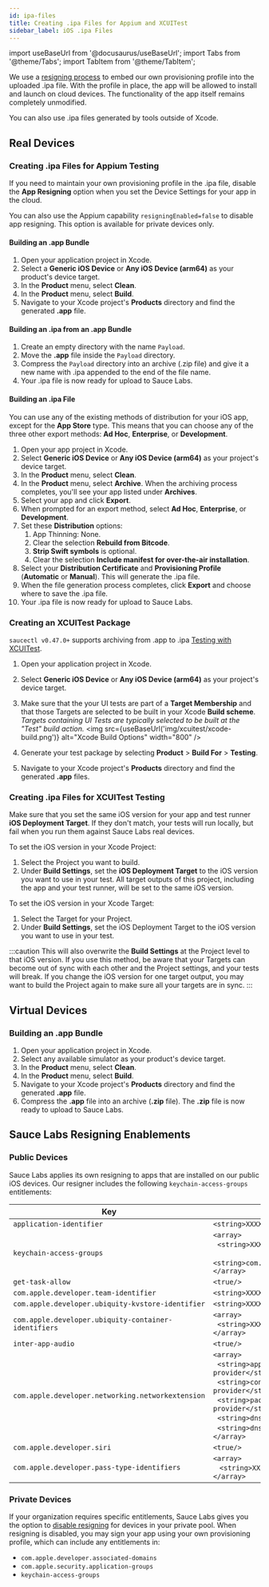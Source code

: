```yaml
---
id: ipa-files
title: Creating .ipa Files for Appium and XCUITest
sidebar_label: iOS .ipa Files
---
```


import useBaseUrl from '@docusaurus/useBaseUrl';
import Tabs from '@theme/Tabs';
import TabItem from '@theme/TabItem';

We use a [resigning process](#sauce-resigning-enablements) to embed our own provisioning profile into the uploaded .ipa file. With the profile in place, the app will be allowed to install and launch on cloud devices. The functionality of the app itself remains completely unmodified.

You can also use .ipa files generated by tools outside of Xcode.

## Real Devices

### Creating .ipa Files for Appium Testing

If you need to maintain your own provisioning profile in the .ipa file, disable the **App Resigning** option when you set the Device Settings for your app in the cloud.

You can also use the Appium capability `resigningEnabled=false` to disable app resigning. This option is available for private devices only.

#### Building an .app Bundle
1. Open your application project in Xcode.
2. Select a **Generic iOS Device** or **Any iOS Device (arm64)** as your product's device target.
3. In the **Product** menu, select **Clean**.
4. In the **Product** menu, select **Build**.
5. Navigate to your Xcode project's **Products** directory and find the generated **.app** file.

#### Building an .ipa from an .app Bundle
1. Create an empty directory with the name `Payload`.
2. Move the **.app** file inside the `Payload` directory.
3. Compress the `Payload` directory into an archive (.zip file) and give it a new name with .ipa appended to the end of the file name.
4. Your .ipa file is now ready for upload to Sauce Labs.

#### Building an .ipa File
You can use any of the existing methods of distribution for your iOS app, except for the **App Store** type. This means that you can choose any of the three other export methods: **Ad Hoc**, **Enterprise**, or **Development**.

1. Open your app project in Xcode.
2. Select **Generic iOS Device** or **Any iOS Device (arm64)** as your project's device target.
3. In the **Product** menu, select **Clean**.
4. In the **Product** menu, select **Archive**. When the archiving process completes, you'll see your app listed under **Archives**.
5. Select your app and click **Export**.
6. When prompted for an export method, select **Ad Hoc**, **Enterprise**, or **Development**.
7. Set these **Distribution** options:
    1. App Thinning: None.
    2. Clear the selection **Rebuild from Bitcode**.
    3. **Strip Swift symbols** is optional.
    4. Clear the selection **Include manifest for over-the-air installation**.
8. Select your **Distribution Certificate** and **Provisioning Profile** (**Automatic** or **Manual**). This will generate the .ipa file.
9. When the file generation process completes, click **Export** and choose where to save the .ipa file.
10. Your .ipa file is now ready for upload to Sauce Labs.


### Creating an XCUITest Package

`saucectl v0.47.0+` supports archiving from .app to .ipa [Testing with XCUITest](/mobile-apps/automated-testing/espresso-xcuitest).

1. Open your application project in Xcode.
2. Select **Generic iOS Device** or **Any iOS Device (arm64)** as your project's device target.
3. Make sure that the your UI tests are part of a **Target Membership** and that those Targets are selected to be built in your Xcode **Build scheme**. _Targets containing UI Tests are typically selected to be built at the "Test" build action._
<img src={useBaseUrl('img/xcuitest/xcode-build.png')} alt="Xcode Build Options" width="800" />

4. Generate your test package by selecting **Product** > **Build For** > **Testing**.
5. Navigate to your Xcode project's **Products** directory and find the generated **.app** files.


### Creating .ipa Files for XCUITest Testing

Make sure that you set the same iOS version for your app and test runner **iOS Deployment Target**. If they don't match, your tests will run locally, but fail when you run them against Sauce Labs real devices.

To set the iOS version in your Xcode Project:
1. Select the Project you want to build.
2. Under **Build Settings**, set the **iOS Deployment Target** to the iOS version you want to use in your test. All target outputs of this project, including the app and your test runner, will be set to the same iOS version.

To set the iOS version in your Xcode Target:
1. Select the Target for your Project.
2. Under **Build Settings**, set the iOS Deployment Target to the iOS version you want to use in your test.

:::caution
This will also overwrite the **Build Settings** at the Project level to that iOS version. If you use this method, be aware that your Targets can become out of sync with each other and the Project settings, and your tests will break. If you change the iOS version for one target output, you may want to build the Project again to make sure all your targets are in sync.
:::

## Virtual Devices
### Building an .app Bundle
1. Open your application project in Xcode.
2. Select any available simulator as your product's device target.
3. In the **Product** menu, select **Clean**.
4. In the **Product** menu, select **Build**.
5. Navigate to your Xcode project's **Products** directory and find the generated **.app** file.
6. Compress the **.app** file into an archive (**.zip** file). The **.zip** file is now ready to upload to Sauce Labs.

## Sauce Labs Resigning Enablements

### Public Devices

Sauce Labs applies its own resigning to apps that are installed on our public iOS devices. Our resigner includes the following `keychain-access-groups` entitlements:

|Key|Value|
|------|--------------|
|`application-identifier` | `<string>XXXXXXXXXX.*</string>` |
|	`keychain-access-groups` | `<array>`<br/>&nbsp;&nbsp;`<string>XXXXXXXXXX.*</string>`<br/>&nbsp;&nbsp;`  <string>com.apple.token</string>`<br/>`</array>` |
|`get-task-allow` | `<true/>` |
|`com.apple.developer.team-identifier` | `<string>XXXXXXXXXX</string>` |
|`com.apple.developer.ubiquity-kvstore-identifier` | `<string>XXXXXXXXXX.*</string>` |
|`com.apple.developer.ubiquity-container-identifiers` | `<array>`<br/>&nbsp;&nbsp;`<string>XXXXXXXXXX.*</string>`<br/>`</array>` |
|`inter-app-audio` | `<true/>` |
|`com.apple.developer.networking.networkextension` | `<array>`<br/> &nbsp;&nbsp;`<string>app-proxy-provider</string>`<br/>&nbsp;&nbsp;`<string>content-filter-provider</string>`<br/> &nbsp;&nbsp;`<string>packet-tunnel-provider</string>`<br/>&nbsp;&nbsp;`<string>dns-proxy</string>`<br/> &nbsp;&nbsp;`<string>dns-settings</string>`<br/>`</array>` |
|`com.apple.developer.siri` | `<true/>` |
|`com.apple.developer.pass-type-identifiers` | `<array>`<br/>&nbsp;&nbsp;   `<string>XXXXXXXXXX.*</string>`<br/>`</array>` |

### Private Devices

If your organization requires specific entitlements, Sauce Labs gives you the option to [disable resigning](/dev/test-configuration-options/#resigningenabled) for devices in your private pool. When resigning is disabled, you may sign your app using your own provisioning profile, which can include any entitlements in:

*  `com.apple.developer.associated-domains`
*  `com.apple.security.application-groups`
*  `keychain-access-groups`
